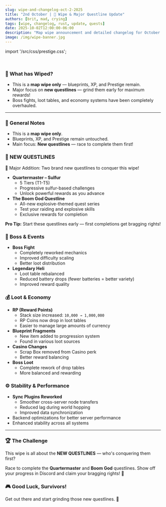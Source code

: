 ```yaml
---
slug: wipe-and-changelog-oct-2-2025
title: "2nd October | 🚀 Wipe & Major Questline Update"
authors: [brit, mad, crying]
tags: [wipe, changelog, rust, update, quests]
date: 2025-10-02T12:00:00-06:00
description: "Map wipe announcement and detailed changelog for October 2, 2025 — featuring new questlines, boss rework, loot rebalance, and economy improvements."
image: /img/wipe-banner.jpg
---
```


import '/src/css/prestige.css';

<br />

<div class="prestige-notes">
  <h3>🧭 What has Wiped?</h3>
  <ul>
    <li>This is a <strong>map wipe only</strong> — blueprints, XP, and Prestige remain.</li>
    <li>Major focus on <strong>new questlines</strong> — grind them early for maximum rewards!</li>
    <li>Boss fights, loot tables, and economy systems have been completely overhauled.</li>
  </ul>
</div>

---

<div class="prestige-grid" style={{gridTemplateColumns: 'repeat(1, minmax(320px, 1fr))'}}>

  <div class="prestige-card">
    <h3>🧾 General Notes</h3>
    <div class="prestige-card-content">
      <ul>
        <li>This is a <strong>map wipe only</strong>.</li>
        <li>Blueprints, XP, and Prestige remain untouched.</li>
        <li>Main focus: <strong>New questlines</strong> — race to complete them first!</li>
      </ul>
    </div>
  </div>

  <div class="prestige-card prestige-max">
    <h3>📜 NEW QUESTLINES</h3>
    <div class="prestige-card-content">
      <p style={{ color: '#ffd580', fontWeight: 'bold', marginBottom: '1rem' }}>
        🎯 Major Addition: Two brand new questlines to conquer this wipe!
      </p>
      <ul>
        <li>
          <strong>Quartermaster – Sulfur</strong>
          <ul>
            <li>5 Tiers (T1-T5)</li>
            <li>Progressive sulfur-based challenges</li>
            <li>Unlock powerful rewards as you advance</li>
          </ul>
        </li>
        <li>
          <strong>The Boom God Questline</strong>
          <ul>
            <li>All-new explosive-themed quest series</li>
            <li>Test your raiding and explosive skills</li>
            <li>Exclusive rewards for completion</li>
          </ul>
        </li>
      </ul>
      <div style={{ marginTop: '1rem', padding: '0.75rem', background: 'rgba(251, 211, 128, 0.1)', borderRadius: '6px', border: '1px solid rgba(251, 211, 128, 0.3)' }}>
        <strong style={{ color: '#ffd580' }}>Pro Tip:</strong> <span style={{ color: '#d4d4d4' }}> Start these questlines early — first completions get bragging rights!</span>
      </div>
    </div>
  </div>

  <div class="prestige-card">
    <h3>🐉 Boss & Events</h3>
    <div class="prestige-card-content">
      <ul>
        <li>
          <strong>Boss Fight</strong>
          <ul>
            <li>Completely reworked mechanics</li>
            <li>Improved difficulty scaling</li>
            <li>Better loot distribution</li>
          </ul>
        </li>
        <li>
          <strong>Legendary Heli</strong>
          <ul>
            <li>Loot table rebalanced</li>
            <li>Reduced battery drops (fewer batteries = better variety)</li>
            <li>Improved reward quality</li>
          </ul>
        </li>
      </ul>
    </div>
  </div>

  <div class="prestige-card">
    <h3>💰 Loot & Economy</h3>
    <div class="prestige-card-content">
      <ul>
        <li>
          <strong>RP (Reward Points)</strong>
          <ul>
            <li>Stack size increased: <code>10,000 → 1,000,000</code></li>
            <li>RP Coins now drop in loot tables</li>
            <li>Easier to manage large amounts of currency</li>
          </ul>
        </li>
        <li>
          <strong>Blueprint Fragments</strong>
          <ul>
            <li>New item added to progression system</li>
            <li>Found in various loot sources</li>
          </ul>
        </li>
        <li>
          <strong>Casino Changes</strong>
          <ul>
            <li>Scrap Box removed from Casino perk</li>
            <li>Better reward balancing</li>
          </ul>
        </li>
        <li>
          <strong>Boss Loot</strong>
          <ul>
            <li>Complete rework of drop tables</li>
            <li>More balanced and rewarding</li>
          </ul>
        </li>
      </ul>
    </div>
  </div>

  <div class="prestige-card">
    <h3>⚙️ Stability & Performance</h3>
    <div class="prestige-card-content">
      <ul>
        <li>
          <strong>Sync Plugins Reworked</strong>
          <ul>
            <li>Smoother cross-server node transfers</li>
            <li>Reduced lag during world hopping</li>
            <li>Improved data synchronization</li>
          </ul>
        </li>
        <li>Backend optimizations for better server performance</li>
        <li>Enhanced stability across all systems</li>
      </ul>
    </div>
  </div>

</div>

---

<div class="prestige-notes">
  <h3>🏆 The Challenge</h3>
  <p style={{ fontSize: '1.1rem', lineHeight: '1.8' }}>
    This wipe is all about the <strong style={{ color: '#ffd580' }}>NEW QUESTLINES</strong> — who's conquering them first?
  </p>
  <p style={{ marginTop: '1rem' }}>
    Race to complete the <strong>Quartermaster</strong> and <strong>Boom God</strong> questlines. 
    Show off your progress in Discord and claim your bragging rights! 🎯
  </p>
</div>

<div style={{
  background: 'linear-gradient(135deg, rgba(251, 211, 128, 0.08) 0%, rgba(22, 23, 26, 0.6) 100%)',
  border: '1px solid rgba(251, 211, 128, 0.3)',
  borderRadius: '12px',
  padding: '2rem',
  marginTop: '2rem',
  textAlign: 'center'
}}>
  <h3 style={{ color: '#ffd580', fontSize: '1.3rem', margin: '0 0 1rem 0' }}>🎮 Good Luck, Survivors!</h3>
  <p style={{ color: '#d4d4d4', margin: '0', lineHeight: '1.7', fontSize: '1rem' }}>
    Get out there and start grinding those new questlines. 💪
  </p>
</div>